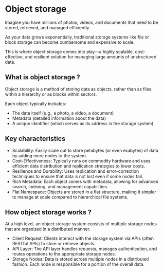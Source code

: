 # Object storage

Imagine you have millions of photos, videos, and documents that need to be stored, retrieved, and managed efficiently.

As your data grows exponentially, traditional storage systems like file or block storage can become cumbersome and expensive to scale.

This is where object storage comes into play—a highly scalable, cost-effective, and resilient solution for managing large amounts of unstructured data.

## What is object storage ?

Object storage is a method of storing data as objects, rather than as files within a hierarchy or as blocks within sectors.

Each object typically includes:

- The data itself (e.g., a photo, a video, a document)
- Metadata (detailed information about the data)
- A unique identifier (which serves as its address in the storage system)

## Key characteristics

- Scalability: Easily scale out to store petabytes (or even exabytes) of data by adding more nodes to the system.
- Cost-Effectiveness: Typically runs on commodity hardware and uses efficient data distribution and replication strategies to lower costs.
- Resilience and Durability: Uses replication and error-correction techniques to ensure that data is not lost even if some nodes fail.
- Rich Metadata: Each object comes with metadata, allowing for advanced search, indexing, and management capabilities.
- Flat Namespace: Objects are stored in a flat structure, making it simpler to manage at scale compared to hierarchical file systems.

## How object storage works ?

At a high level, an object storage system consists of multiple storage nodes that are organized in a distributed manner.

- Client Request: Clients interact with the storage system via APIs (often RESTful APIs) to store or retrieve objects.
- API Layer: The API layer handles requests, manages authentication, and routes operations to the appropriate storage nodes.
- Storage Nodes: Data is stored across multiple nodes in a distributed fashion. Each node is responsible for a portion of the overall data.
